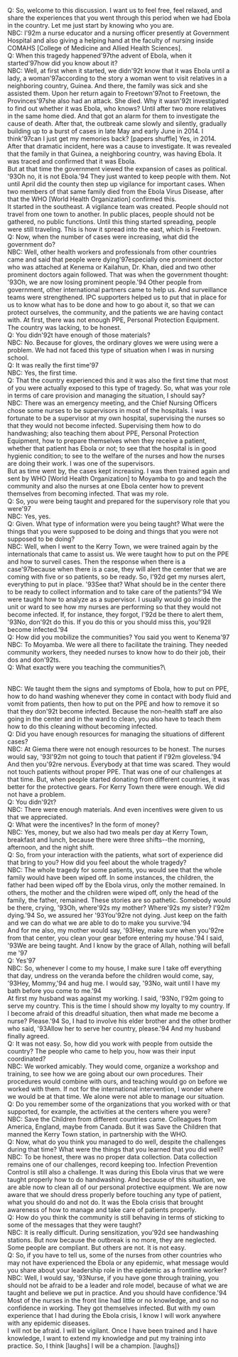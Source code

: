 Q: So, welcome to this discussion. I want us to feel free, feel relaxed, and share the experiences that you went through this period when we had Ebola in the country. Let me just start by knowing who you are. \
NBC: I\'92m a nurse educator and a nursing officer presently at Government Hospital and also giving a helping hand at the faculty of nursing inside COMAHS [College of Medicine and Allied Health Sciences]. \
Q: When this tragedy happened\'97the advent of Ebola, when it started\'97how did you know about it? \
NBC: Well, at first when it started, we didn\'92t know that it was Ebola until a lady, a woman\'97according to the story a woman went to visit relatives in a neighboring country, Guinea. And there, the family was sick and she assisted them. Upon her return again to Freetown\'97not to Freetown, the Provinces\'97she also had an attack. She died. Why it wasn\'92t investigated to find out whether it was Ebola, who knows? Until after two more relatives in the same home died. And that got an alarm for them to investigate the cause of death. After that, the outbreak came slowly and silently, gradually building up to a burst of cases in late May and early June in 2014. I think\'97can I just get my memories back? [papers shuffle] Yes, in 2014. \
After that dramatic incident, here was a cause to investigate. It was revealed that the family in that Guinea, a neighboring country, was having Ebola. It was traced and confirmed that it was Ebola. \
But at that time the government viewed the expansion of cases as political. \'93Oh no, it is not Ebola.\'94 They just wanted to keep people with them. Not until April did the county then step up vigilance for important cases. When two members of that same family died from the Ebola Virus Disease, after that the WHO [World Health Organization] confirmed this.\
It started in the southeast. A vigilance team was created. People should not travel from one town to another. In public places, people should not be gathered, no public functions. Until this thing started spreading, people were still traveling. This is how it spread into the east, which is Freetown. \
Q: Now, when the number of cases were increasing, what did the government do?\
NBC: Well, other health workers and professionals from other countries came and said that people were dying\'97especially one prominent doctor who was attached at Kenema or Kailahun, Dr. Khan, died and two other prominent doctors again followed. That was when the government thought: \'93Oh, we are now losing prominent people.\'94 Other people from government, other international partners came to help us. And surveillance teams were strengthened. IPC supporters helped us to put that in place for us to know what has to be done and how to go about it, so that we can protect ourselves, the community, and the patients we are having contact with. At first, there was not enough PPE, Personal Protection Equipment. The country was lacking, to be honest.\
Q: You didn\'92t have enough of those materials?\
NBC: No. Because for gloves, the ordinary gloves we were using were a problem. We had not faced this type of situation when I was in nursing school.\
Q: It was really the first time\'97\
NBC: Yes, the first time.\
Q: That the country experienced this and it was also the first time that most of you were actually exposed to this type of tragedy. So, what was your role in terms of care provision and managing the situation, I should say?\
NBC: There was an emergency meeting, and the Chief Nursing Officers chose some nurses to be supervisors in most of the hospitals. I was fortunate to be a supervisor at my own hospital, supervising the nurses so that they would not become infected. Supervising them how to do handwashing; also teaching them about PPE, Personal Protection Equipment, how to prepare themselves when they receive a patient, whether that patient has Ebola or not; to see that the hospital is in good hygienic condition; to see to the welfare of the nurses and how the nurses are doing their work. I was one of the supervisors. \
But as time went by, the cases kept increasing. I was then trained again and sent by WHO [World Health Organization] to Moyamba to go and teach the community and also the nurses at one Ebola center how to prevent themselves from becoming infected. That was my role.\
Q: So, you were being taught and prepared for the supervisory role that you were\'97\
NBC: Yes, yes.\
Q: Given. What type of information were you being taught? What were the things that you were supposed to be doing and things that you were not supposed to be doing?\
NBC: Well, when I went to the Kerry Town, we were trained again by the internationals that came to assist us. We were taught how to put on the PPE and how to surveil cases. Then the response when there is a case\'97because when there is a case, they will alert the center that we are coming with five or so patients, so be ready. So, I\'92d get my nurses alert, everything to put in place. \'93See that? What should be in the center there to be ready to collect information and to take care of the patients?\'94 We were taught how to analyze as a supervisor.  I usually would go inside the unit or ward to see how my nurses are performing so that they would not become infected. If, for instance, they forgot, I\'92d be there to alert them, \'93No, don\'92t do this. If you do this or you should miss this, you\'92ll become infected.\'94 \
Q:  How did you mobilize the communities? You said you went to Kenema\'97\
NBC: To Moyamba. We were all there to facilitate the training. They needed community workers, they needed nurses to know how to do their job, their dos and don\'92ts.\
Q: What exactly were you teaching the communities?\
\
NBC: We taught them the signs and symptoms of Ebola, how to put on PPE, how to do hand washing whenever they come in contact with body fluid and vomit from patients, then how to put on the PPE and how to remove it so that they don\'92t become infected. Because the non-health staff are also going in the center and in the ward to clean, you also have to teach them how to do this cleaning without becoming infected.\
Q: Did you have enough resources for managing the situations of different cases?\
NBC: At Giema there were not enough resources to be honest. The nurses would say, \'93I\'92m not going to touch that patient if I\'92m gloveless.\'94 And then you\'92re nervous. Everybody at that time was scared. They would not touch patients without proper PPE. That was one of our challenges at that time. But, when people started donating from different countries, it was better for the protective gears. For Kerry Town there were enough. We did not have a problem.\
Q: You didn\'92t?\
NBC: There were enough materials. And even incentives were given to us that we appreciated.\
Q: What were the incentives? In the form of money?\
NBC: Yes, money, but we also had two meals per day at Kerry Town, breakfast and lunch, because there were three shifts--the morning, afternoon, and the night shift.\
Q: So, from your interaction with the patients, what sort of experience did that bring to you? How did you feel about the whole tragedy?\
NBC: The whole tragedy for some patients, you would see that the whole family would have been wiped off. In some instances, the children, the father had been wiped off by the Ebola virus, only the mother remained. In others, the mother and the children were wiped off, only the head of the family, the father, remained. These stories are so pathetic. Somebody would be there, crying, \'93Oh, where\'92s my mother? Where\'92s my sister? I\'92m dying.\'94 So, we assured her  \'93You\'92re not dying. Just keep on the faith and we can do what we are able to do to make you survive.\'94\
And for me also, my mother would say, \'93Hey, make sure when you\'92re from that center, you clean your gear before entering my house.\'94 I said, \'93We are being taught. And I know by the grace of Allah, nothing will befall me \'97\
Q: Yes\'97\
NBC: So, whenever I come to my house, I make sure I take off everything that day, undress on the veranda before the children would come, say, \'93Hey, Mommy,\'94 and hug me. I would say, \'93No, wait until I have my bath before you come to me.\'94\
At first my husband was against my working. I said, \'93No, I\'92m going to serve my country. This is the time I should show my loyalty to my country. If I become afraid of this dreadful situation, then what made me become a nurse? Please.\'94 So, I had to involve his elder brother and the other brother who said, \'93Allow her to serve her country, please.\'94 And my husband finally agreed.\
Q: It was not easy. So, how did you work with people from outside the country? The people who came to help you, how was their input coordinated?\
NBC: We worked amicably. They would come, organize a workshop and training, to see how we are going about our own procedures. Their procedures would combine with ours, and teaching would go on before we worked with them. If not for the international intervention, I wonder where we would be at that time. We alone were not able to manage our situation.\
Q: Do you remember some of the organizations that you worked with or that supported, for example, the activities at the centers where you were?\
NBC: Save the Children from different countries came. Colleagues from America, England, maybe from Canada. But it was Save the Children that manned the Kerry Town station, in partnership with the WHO.\
Q: Now, what do you think you managed to do well, despite the challenges during that time? What were the things that you learned that you did well?\
NBC: To be honest, there was no proper data collection. Data collection remains one of our challenges, record keeping too. Infection Prevention Control is still also a challenge. It was during this Ebola virus that we were taught properly how to do handwashing. And because of this situation, we are able now to clean all of our personal protective equipment. We are now aware that we should dress properly before touching any type of patient, what you should do and not do. It was the Ebola crisis that brought awareness of how to manage and take care of patients properly.\
Q: How do you think the community is still behaving in terms of sticking to some of the messages that they were taught?\
NBC: It is really difficult. During sensitization, you\'92d see handwashing stations. But now because the outbreak is no more, they are neglected. Some people are compliant. But others are not. It is not easy.\
Q: So, if you have to tell us, some of the nurses from other countries who may not have experienced the Ebola or any epidemic, what message would you share about your leadership role in the epidemic as a frontline worker?\
NBC: Well, I would say, \'93Nurse, if you have gone through training, you should not be afraid to be a leader and role model, because of what we are taught and believe we put in practice. And you should have confidence.\'94 Most of the nurses in the front line had little or no knowledge, and so no confidence in working. They got themselves infected. But with my own experience that I had during the Ebola crisis, I know I will work anywhere with any epidemic diseases.\
I will not be afraid. I will be vigilant. Once I have been trained and I have knowledge, I want to extend my knowledge and put my training into practice. So, I think [laughs] I will be a champion. [laughs]}
